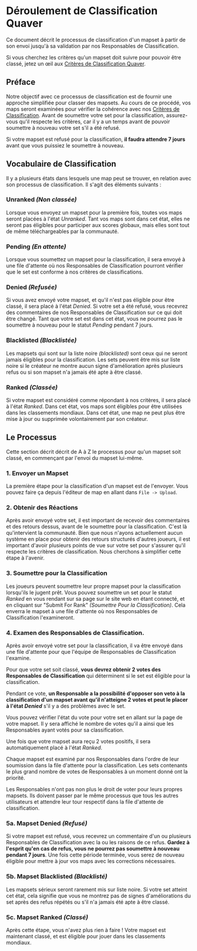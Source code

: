# Déroulement de Classification Quaver

Ce document décrit le processus de classification d'un mapset à partir de son envoi jusqu'à sa validation par nos Responsables de Classification.

Si vous cherchez les critères qu'un mapset doit suivre pour pouvoir être classé, jetez un œil aux [Critères de Classification Quaver](/Ranking/Criteria).

## Préface

Notre objectif avec ce processus de classification est de fournir une approche simplifiée pour classer des mapsets. Au cours de ce procédé, vos maps seront examinées pour vérifier la cohérence avec nos [Critères de Classification](/Ranking/Criteria). Avant de soumettre votre set pour la classification, assurez-vous qu'il respecte les critères, car il y a un temps avant de pouvoir soumettre à nouveau votre set s'il a été refusé.

Si votre mapset est refusé pour la classification, **il faudra attendre 7 jours** avant que vous puissiez le soumettre à nouveau.

## Vocabulaire de Classification

Il y a plusieurs états dans lesquels une map peut se trouver, en relation avec son processus de classification. Il s'agit des éléments suivants :

### Unranked *(Non classée)*

Lorsque vous envoyez un mapset pour la première fois, toutes vos maps seront placées à l'état *Unranked*. Tant vos maps sont dans cet état, elles ne seront pas éligibles pour participer aux scores globaux, mais elles sont tout de même téléchargeables par la communauté.

### Pending *(En attente)*

Lorsque vous soumettez un mapset pour la classification, il sera envoyé à une file d'attente où nos Responsables de Classification pourront vérifier que le set est conforme à nos critères de classifications.

### Denied *(Refusée)*

Si vous avez envoyé votre mapset, et qu'il n'est pas éligible pour être classé, il sera placé à l'état *Denied*. Si votre set a été refusé, vous recevrez des commentaires de nos Responsables de Classification sur ce qui doit être changé. Tant que votre set est dans cet état, vous ne pourrez pas le soumettre à nouveau pour le statut *Pending* pendant 7 jours.

### Blacklisted *(Blacklistée)*

Les mapsets qui sont sur la liste noire *(blacklisted)* sont ceux qui ne seront jamais éligibles pour la classification. Les sets peuvent être mis sur liste noire si le créateur ne montre aucun signe d'amélioration après plusieurs refus ou si son mapset n'a jamais été apte à être classé.

### Ranked *(Classée)*

Si votre mapset est considéré comme répondant à nos critères, il sera placé à l'état *Ranked*. Dans cet état, vos maps sont éligibles pour être utilisées dans les classements mondiaux. Dans cet état, une map ne peut plus être mise à jour ou supprimée volontairement par son créateur.

## Le Processus

Cette section décrit décrit de A à Z le processus pour qu'un mapset soit classé, en commençant par l'envoi du mapset lui-même.

### 1. Envoyer un Mapset

La première étape pour la classification d'un mapset est de l'envoyer. Vous pouvez faire ça depuis l'éditeur de map en allant dans `File -> Upload`.

### 2. Obtenir des Réactions

Après avoir envoyé votre set, il est important de recevoir des commentaires et des retours dessus, avant de le soumettre pour la classification. C'est là qu'intervient la communauté. Bien que nous n'ayons actuellement aucun système en place pour obtenir des retours structurés d'autres joueurs, il est important d'avoir plusieurs points de vue sur votre set pour s'assurer qu'il respecte les critères de classification. Nous cherchons à simplifier cette étape à l'avenir.

### 3. Soumettre pour la Classification

Les joueurs peuvent soumettre leur propre mapset pour la classification lorsqu'ils le jugent prêt. Vous pouvez soumettre un set pour le statut *Ranked* en vous rendant sur sa page sur le site web en étant connecté, et en cliquant sur "Submit For Rank" *(Soumettre Pour la Classification)*. Cela enverra le mapset à une file d'attente où nos Responsables de Classification l'examineront.

### 4. Examen des Responsables de Classification.

Après avoir envoyé votre set pour la classification, il va être envoyé dans une file d'attente pour que l'équipe de Responsables de Classification l'examine.

Pour que votre set soit classé, **vous devrez obtenir 2 votes des Responsables de Classification** qui déterminent si le set est éligible pour la classification.

Pendant ce vote, **un Responsable a la possibilité d'opposer son veto à la classification d'un mapset avant qu'il n'atteigne 2 votes et peut le placer à l'état *Denied*** s'il y a des problèmes avec le set.

Vous pouvez vérifier l'état du vote pour votre set en allant sur la page de votre mapset. Il y sera affiché le nombre de votes qu'il a ainsi que les Responsables ayant votés pour sa classification.

Une fois que votre mapset aura reçu 2 votes positifs, il sera automatiquement placé à l'état *Ranked*.

Chaque mapset est examiné par nos Responsables dans l'ordre de leur soumission dans la file d'attente pour la classification. Les sets contenants le plus grand nombre de votes de Responsables à un moment donné ont la priorité.

Les Responsables n'ont pas non plus le droit de voter pour leurs propres mapsets. Ils doivent passer par le même processus que tous les autres utilisateurs et attendre leur tour respectif dans la file d'attente de classification.

### 5a. Mapset Denied *(Refusé)*

Si votre mapset est refusé, vous recevrez un commentaire d'un ou plusieurs Responsables de Classification avec la ou les raisons de ce refus. **Gardez à l'esprit qu'en cas de refus, vous ne pourrez pas soumettre à nouveau pendant 7 jours**. Une fois cette période terminée, vous serez de nouveau éligible pour mettre à jour vos maps avec les corrections nécessaires.

### 5b. Mapset Blacklisted *(Blacklisté)*

Les mapsets sérieux seront rarement mis sur liste noire. Si votre set atteint cet état, cela signifie que vous ne montrez pas de signes d'améliorations du set après des refus répétés ou s'il n'a jamais été apte à être classé.

### 5c. Mapset Ranked *(Classé)*

Après cette étape, vous n'avez plus rien à faire ! Votre mapset est maintenant classé, et est éligible pour jouer dans les classements mondiaux.
